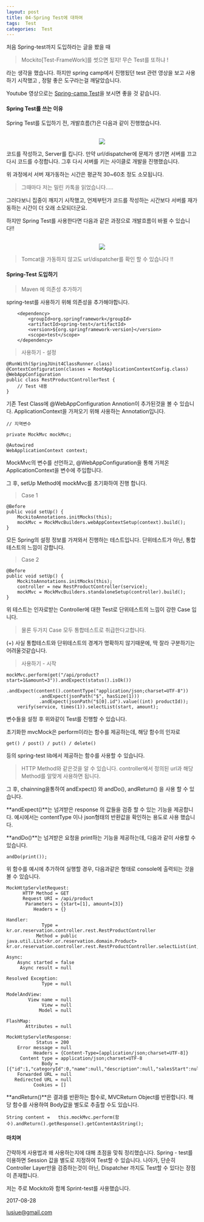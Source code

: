 ```yaml
---
layout: post
title: 04-Spring Test에 대하여
tags:  Test
categories:  Test
---
```



처음 Spring-test까지 도입하라는 글을 봤을 때

> Mockito[Test-FrameWork]를 썻으면 됬지! 무슨 Test를 또하냐 !

라는 생각을 했습니다. 하지만 spring camp에서 진행됬던 test 관련 영상을 보고 사용하기 시작했고 , 정말 좋은 도구라는걸 깨달았습니다.

Youtube 영상으로는 [Spring-camp Test](https://www.youtube.com/watch?v=k_88ADbuJqQ&t=1045s)을 보시면 좋을 것 같습니다.


#### Spring Test를 쓰는 이유

Spring Test를 도입하기 전, 개발흐름(?)은 다음과 같이 진행했습니다.

<br>

<center>
	<img src = "/legacy/public/img/beforespring.jpg">
</center>

코드를 작성하고, Server를 킵니다. 만약 url/dispatcher에 문제가 생기면 서버를 끄고 다시 코드를 수정합니다. 그후 다시 서버를 키는 사이클로 개발을 진행했습니다.

위 과정에서 서버 재가동하는 시간은 평균적 30~60초 정도 소모됩니다.

>  그때마다 저는 밀린 카톡을 읽었습니다.....

그러다보니 집중이 깨지기 시작했고, 언제부턴가 코드를 작성하는 시간보다 서버를 재가동하는 시간이 더 오래 소모되더군요.

하지만 Spring Test를 사용한다면 다음과 같은 과정으로 개발흐름이 바뀔 수 있습니다!!

 <br>
<center>
	<img src = "/legacy/public/img/AfterSpringtest.jpg">
</center>



> Tomcat을 가동하지 않고도 url/dispatcher를 확인 할 수 있습니다 !!


#### Spring-Test 도입하기


> Maven 에 의존성 추가하기

spring-test를 사용하기 위해 의존성을 추가해야합니다.

		<dependency>
			<groupId>org.springframework</groupId>
			<artifactId>spring-test</artifactId>
			<version>${org.springframework-version}</version>
			<scope>test</scope>
		</dependency>



> 사용하기 - 설정

	@RunWith(SpringJUnit4ClassRunner.class)
	@ContextConfiguration(classes = RootApplicationContextConfig.class)
	@WebAppConfiguration
	public class RestProductControllerTest {
		// Test 내용
	}

기존 Test Class에 @WebAppConfiguration Annotion이 추가된것을 볼 수 있습니다.  ApplicationContext을 가져오기 위해 사용하는 Annotation입니다.

	// 지역변수

	private MockMvc mockMvc;

	@Autowired
	WebApplicationContext context;

MockMvc의 변수를 선언하고,  @WebAppConfiguration을 통해 가져온 ApplicationContext을  변수에 주입합니다.

그 후, setUp Method에 mockMvc를 초기화하여 진행 합니다.

> Case 1

	@Before
	public void setUp() {
		MockitoAnnotations.initMocks(this);
		mockMvc = MockMvcBuilders.webAppContextSetup(context).build();
	}

모든 Spring의  설정 정보를 가져와서 진행하는 테스트입니다.
단위테스트가 아닌,  통합테스트의 느낌이 강합니다.

> Case 2

	@Before
	public void setUp() {
		MockitoAnnotations.initMocks(this);
		controller = new RestProductController(service);
		mockMvc = MockMvcBuilders.standaloneSetup(controller).build();
	}

위 테스트는 인자로받는 Controller에 대한 Test로 단위테스트의 느낌이 강한 Case 입니다.

> 물론 두가지 Case 모두 통합테스트로 취급한다고합니다.

(+)
사실 통합테스트와 단위테스트의 경계가 명확하지 않기때문에, 딱 잘라 구분하기는 어려울것같습니다.

> 사용하기 - 시작


	mockMvc.perform(get("/api/product?start=1&amount=3")).andExpect(status().isOk())
				.andExpect(content().contentType("application/json;charset=UTF-8"))
				.andExpect(jsonPath("$", hasSize(1)))
				.andExpect(jsonPath("$[0].id").value((int) productId));
		verify(service, times(1)).selectList(start, amount);

변수들을 설정 후 위와같이 Test를 진행할 수 있습니다.

초기화한 mvcMock은 perform이라는 함수를 제공하는데, 해당 함수의 인자로

	get() / post() / put() / delete()

등의 spring-test lib에서 제공하는 함수를 사용할 수 있습니다.

> HTTP Method와 같은것을 알 수 있습니다. controller에서 정의된 url과 해당 Method를 알맞게 사용하면 됩니다.

그 후, chainning을통하여 andExpect() 와 andDo(), andReturn() 을 사용 할 수 있습니다.

**andExpect()**는 넘겨받은 response 의 값들을 검증 할 수 있는 기능을 제공합니다. 예시에서는 contentType 이나 json형태의 반환값을 확인하는 용도로 사용 했습니다.

**andDo()**는 넘겨받은 요청을 print하는 기능을 제공하는데, 다음과 같이 사용할 수 있습니다.

	andDo(print());

위 함수를 예시에 추가하여 실행할 경우, 다음과같은 형태로 console에 출력되는 것을 볼 수 있습니다.

	MockHttpServletRequest:
	      HTTP Method = GET
	      Request URI = /api/product
	       Parameters = {start=[1], amount=[3]}
	          Headers = {}

	Handler:
	             Type = kr.or.reservation.controller.rest.RestProductController
	           Method = public java.util.List<kr.or.reservation.domain.Product> kr.or.reservation.controller.rest.RestProductController.selectList(int,int)

	Async:
	    Async started = false
	     Async result = null

	Resolved Exception:
	             Type = null

	ModelAndView:
	        View name = null
	             View = null
	            Model = null

	FlashMap:
	       Attributes = null

	MockHttpServletResponse:
	           Status = 200
	    Error message = null
	          Headers = {Content-Type=[application/json;charset=UTF-8]}
	     Content type = application/json;charset=UTF-8
	             Body = [{"id":1,"categoryId":0,"name":null,"description":null,"salesStart":null,"salesEnd":null,"salesFlag":0,"event":null,"createDate":null,"modifyDate":null,"firstImageSaveFileName":null,"productDetail":null,"displayInfo":null,"productImage":null,"productPrices":null}]
	    Forwarded URL = null
	   Redirected URL = null
	          Cookies = []




**andReturn()**은 결과를 반환하는 함수로, MVCReturn Object를 반환합니다.
해당 함수를 사용하여 Body값을 별도로 추출할 수도 있습니다.

	String content =   this.mockMvc.perform(함수).andReturn().getResponse().getContentAsString();


#### 마치며

간략하게 사용법과 왜 사용하는지에 대해 초점을 맞춰 정리했습니다. Spring - test를 이용하면 Session 값을 별도로 지정하여 Test할 수 있습니다. 나아가, 단순히 Controller Layer만을 검증하는것이 아닌, Dispatcher 까지도 Test할 수 있다는 장점이 존재합니다.

저는 주로 Mockito와 함께 Sprint-test를 사용했습니다.

2017-08-28

lusiue@gmail.com



